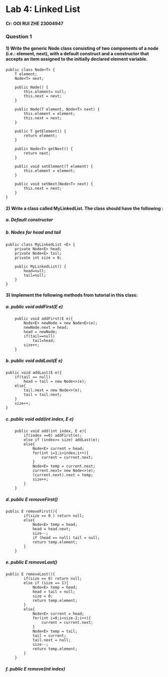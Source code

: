 # Lab 4: Linked List

#### Cr: OOI RUI ZHE 23004947

### Question 1
#### 1) Write the generic Node class consisting of two components of a node (i.e.: element, next), with a default construct and a constructor that accepts an item assigned to the initially declared element variable.
```plaintext
public class Node<T> {
    T element;
    Node<T> next;

    public Node() {
        this.element= null;
        this.next = next;
    }

    public Node(T element, Node<T> next) {
        this.element = element;
        this.next = next;
    }

    public T getElement() {
        return element;
    }

    public Node<T> getNext() {
        return next;
    }

    public void setElement(T element) {
        this.element = element;
    }

    public void setNext(Node<T> next) {
        this.next = next;
    }
}
```

#### 2) Write a class called MyLinkedList. The class should have the following :
##### a. Default constructor
##### b. Nodes for head and tail
```plaintext
public class MyLinkedList <E> {
    private Node<E> head;
    private Node<E> tail;
    private int size = 0;

    public MyLinkedList() {
        head=null;
        tail=null;
    }
}
```

#### 3) Implement the following methods from tutorial in this class:
##### a. public void addFirst(E e)
```plaintext
    public void addFirst(E e){
        Node<E> newNode = new Node<E>(e);
        newNode.next = head;
        head = newNode;
        if(tail==null)
            tail=head;
        size++;
    }
```
##### b. public void addLast(E e)
```plaintext
public void addLast(E e){
    if(tail == null)
        head = tail = new Node<>(e);
    else{
        tail.next = new Node<>(e);
        tail = tail.next;
    }
    size++;
}
```
##### c. public void add(int index, E e)
```plaintext
    public void add(int index, E e){
        if(index ==0) addFirst(e);
        else if (index>= size) addLast(e);
        else{
            Node<E> current = head;
            for(int i=1;i<index;i++){
                current = current.next;
            }
            Node<E> temp = current.next;
            current.next= new Node<>(e);
            (current.next).next = temp;
            size++;
        }
    }
```
##### d. public E removeFirst()
```plaintext
public E removeFirst(){
        if(size == 0 ) return null;
        else{
            Node<E> temp = head;
            head = head.next;
            size--;
            if (head == null) tail = null;
            return temp.element;
        }
    }
```


##### e. public E removeLast()
```plaintext
public E removeLast(){
        if(size == 0) return null;
        else if (size == 1){
            Node<E> temp = head;
            head = tail = null;
            size = 0;
            return temp.element;
        }
        else{
            Node<E> current = head;
            for(int i=0;i<size-2;i++){
                current = current.next;
            }
            Node<E> temp = tail;
            tail = current;
            tail.next = null;
            size--;
            return temp.element;
        }
    }
```
##### f. public E remove(int index)

